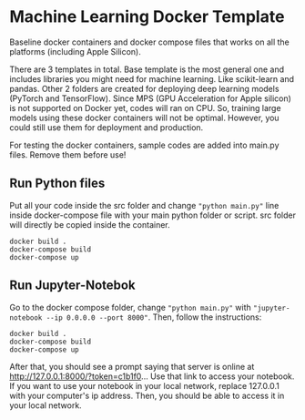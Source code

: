 # Machine Learning Docker Template

Baseline docker containers and docker compose files that works on all the platforms (including Apple Silicon).

There are 3 templates in total. Base template is the most general one and includes libraries you might need for machine learning. Like scikit-learn and pandas. Other 2 folders are created for deploying deep learning models (PyTorch and TensorFlow). Since MPS (GPU Acceleration for Apple silicon) is not supported on Docker yet, codes will ran on CPU. So, training large models using these docker containers will not be optimal. However, you could still use them for deployment and production.

For testing the docker containers, sample codes are added into main.py files. Remove them before use!

## Run Python files

Put all your code inside the src folder and change `"python main.py"` line inside docker-compose file with your main python folder or script. src folder will directly be copied inside the container.
```
docker build .
docker-compose build
docker-compose up
```
## Run Jupyter-Notebok

Go to the docker compose folder, change `"python main.py"` with `"jupyter-notebook --ip 0.0.0.0 --port 8000"`. Then, follow the instructions:
```
docker build .
docker-compose build
docker-compose up
```
After that, you should see a prompt saying that server is online at http://127.0.0.1:8000/?token=c1b1f0... Use that link to access your notebook. If you want to use your notebook in your local network, replace 127.0.0.1 with your computer's ip address. Then, you should be able to access it in your local network.
